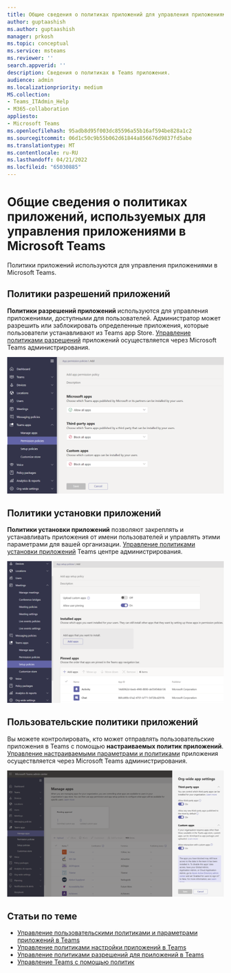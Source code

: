 ```yaml
---
title: Общие сведения о политиках приложений для управления приложениями в Teams
author: guptaashish
ms.author: guptaashish
manager: prkosh
ms.topic: conceptual
ms.service: msteams
ms.reviewer: ''
search.appverid: ''
description: Сведения о политиках в Teams приложения.
audience: admin
ms.localizationpriority: medium
MS.collection:
- Teams_ITAdmin_Help
- M365-collaboration
appliesto:
- Microsoft Teams
ms.openlocfilehash: 95adb8d95f003dc85596a55b16af594be828a1c2
ms.sourcegitcommit: 06d1c50c9b55b062d61844a856676d9837fd5abe
ms.translationtype: MT
ms.contentlocale: ru-RU
ms.lasthandoff: 04/21/2022
ms.locfileid: "65030885"
---
```

# <a name="overview-of-app-policies-used-to-manage-apps-in-microsoft-teams"></a>Общие сведения о политиках приложений, используемых для управления приложениями в Microsoft Teams

Политики приложений используются для управления приложениями в Microsoft Teams.

## <a name="app-permission-policies"></a>Политики разрешений приложений

**Политики разрешений приложений** используются для управления приложениями, доступными для пользователей. Администратор может разрешить или заблокировать определенные приложения, которые пользователи устанавливают из Teams app Store. [Управление политиками разрешений](teams-app-permission-policies.md) приложений осуществляется через Microsoft Teams администрирования.

![Снимок экрана: политика разрешений приложения.](media/app-permission-policy.png)

## <a name="app-setup-policies"></a>Политики установки приложений

**Политики установки приложений** позволяют закреплять и устанавливать приложения от имени пользователей и управлять этими параметрами для вашей организации. [Управление политиками установки приложений](teams-app-setup-policies.md) Teams центре администрирования.

![Снимок экрана: политика установки приложения в Teams администрирования.](media/app-setup-policy.png)

## <a name="custom-app-policies"></a>Пользовательские политики приложений

Вы можете контролировать, кто может отправлять пользовательские приложения в Teams с помощью **настраиваемых политик приложений**. [Управление настраиваемыми параметрами и политиками](teams-custom-app-policies-and-settings.md) приложения осуществляется через Microsoft Teams администрирования.

![Снимок экрана: настраиваемая политика приложения.](media/custom-app-policy.png)

## <a name="related-topics"></a>Статьи по теме

* [Управление пользовательскими политиками и параметрами приложений в Teams](teams-custom-app-policies-and-settings.md)
* [Управление политиками настройки приложений в Teams](teams-app-setup-policies.md)
* [Управление политиками разрешений для приложений в Teams](teams-app-permission-policies.md)
* [Управление Teams с помощью политик](manage-teams-with-policies.md)
